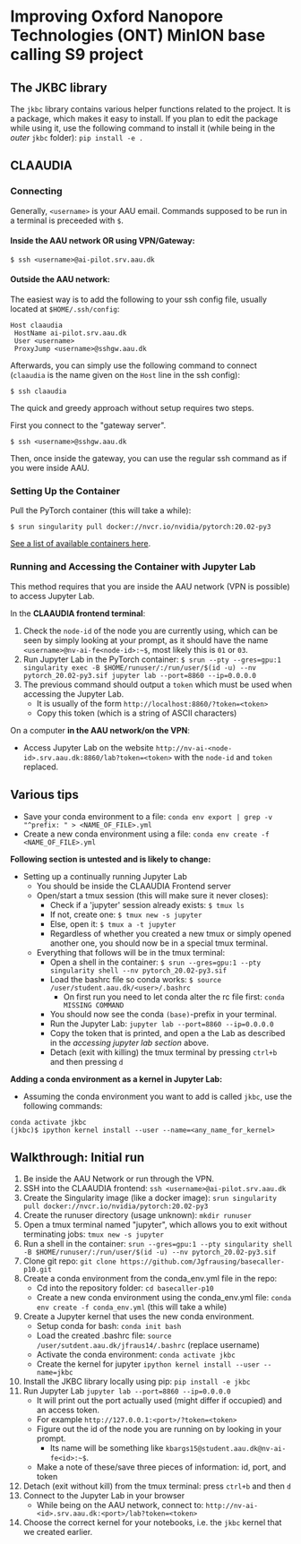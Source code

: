 # Improving Oxford Nanopore Technologies (ONT) MinION base calling S9 project

## The JKBC library
The `jkbc` library contains various helper functions related to the project.
It is a package, which makes it easy to install. If you plan to edit the package while using it,
use the following command to install it (while being in the *outer* `jkbc` folder):
`pip install -e .`

## CLAAUDIA

### Connecting
Generally, `<username>` is your AAU email. Commands supposed to be run in a terminal is preceeded with `$`. 

#### Inside the AAU network OR using VPN/Gateway:

```
$ ssh <username>@ai-pilot.srv.aau.dk
```

#### Outside the AAU network:
The easiest way is to add the following to your ssh config file, usually located at `$HOME/.ssh/config`:
```
Host claaudia
 HostName ai-pilot.srv.aau.dk
 User <username>
 ProxyJump <username>@sshgw.aau.dk
```

Afterwards, you can simply use the following command to connect (`claaudia` is the name given on the `Host` line in the ssh config):
```
$ ssh claaudia
```

The quick and greedy approach without setup requires two steps.

First you connect to the "gateway server".
```
$ ssh <username>@sshgw.aau.dk
```
Then, once inside the gateway, you can use the regular ssh command as if you were inside AAU.

### Setting Up the Container
Pull the PyTorch container (this will take a while):
```
$ srun singularity pull docker://nvcr.io/nvidia/pytorch:20.02-py3
```

[See a list of available containers here](https://ngc.nvidia.com/catalog/containers?orderBy=&query=&quickFilter=deep-learning&filters=).

### Running and Accessing the Container with Jupyter Lab
This method requires that you are inside the AAU network (VPN is possible) to access Jupyter Lab.

In the **CLAAUDIA frontend terminal**:
  1. Check the `node-id` of the node you are currently using, which can be seen by simply looking at your prompt, as it should have the name `<username>@nv-ai-fe<node-id>:~$`, most likely this is `01` or `03`.
  2. Run Jupyter Lab in the PyTorch container:
    ```
    $ srun --pty --gres=gpu:1 singularity exec -B $HOME/runuser/:/run/user/$(id -u) --nv pytorch_20.02-py3.sif jupyter lab --port=8860 --ip=0.0.0.0
    ```
  3. The previous command should output a `token` which must be used when accessing the Jupyter Lab. 
      * It is usually of the form `http://localhost:8860/?token=<token>`
      * Copy this token (which is a string of ASCII characters)

On a computer **in the AAU network/on the VPN**:
  * Access Jupyter Lab on the website `http://nv-ai-<node-id>.srv.aau.dk:8860/lab?token=<token>` with the `node-id` and `token` replaced.


## Various tips
* Save your conda environment to a file: `conda env export | grep -v "^prefix: " > <NAME_OF_FILE>.yml`
* Create a new conda environment using a file: `conda env create -f <NAME_OF_FILE>.yml`

**Following section is untested and is likely to change:**
* Setting up a continually running Jupyter Lab
  * You should be inside the CLAAUDIA Frontend server
  * Open/start a tmux session (this will make sure it never closes):
    * Check if a 'jupyter' session already exists: `$ tmux ls`
    * If not, create one: `$ tmux new -s jupyter` 
    * Else, open it: `$ tmux a -t jupyter`
    * Regardless of whether you created a new tmux or simply opened another one, you should now be in a special tmux terminal. 
  * Everything that follows will be in the tmux terminal:
    * Open a shell in the container: `$ srun --gres=gpu:1 --pty singularity shell --nv pytorch_20.02-py3.sif`
    * Load the bashrc file so conda works: `$ source /user/student.aau.dk/<user>/.bashrc`
      * On first run you need to let conda alter the rc file first: `conda MISSING COMMAND`
    * You should now see the conda `(base)`-prefix in your terminal.
    * Run the Jupyter Lab: `jupyter lab --port=8860 --ip=0.0.0.0`
    * Copy the token that is printed, and open a the Lab as described in the *accessing jupyter lab section* above.
    * Detach (exit with killing) the tmux terminal by pressing `ctrl+b` and then pressing `d`

  
**Adding a conda environment as a kernel in Jupyter Lab:**
  * Assuming the conda environment you want to add is called `jkbc`, use the following commands:
```
conda activate jkbc
(jkbc)$ ipython kernel install --user --name=<any_name_for_kernel>
``` 

## Walkthrough: Initial run
1. Be inside the AAU Network or run through the VPN.
2. SSH into the CLAAUDIA frontend: `ssh <username>@ai-pilot.srv.aau.dk`
3. Create the Singularity image (like a docker image): `srun singularity pull docker://nvcr.io/nvidia/pytorch:20.02-py3`
4. Create the runuser directory (usage unknown): `mkdir runuser`
5. Open a tmux terminal named "jupyter", which allows you to exit without terminating jobs: `tmux new -s jupyter`
6. Run a shell in the container: `srun --gres=gpu:1 --pty singularity shell -B $HOME/runuser/:/run/user/$(id -u) --nv pytorch_20.02-py3.sif`
7. Clone git repo: `git clone https://github.com/Jgfrausing/basecaller-p10.git` 
8. Create a conda environment from the conda_env.yml file in the repo: 
    * Cd into the repository folder: `cd basecaller-p10`
    * Create a new conda environment using the conda_env.yml file: `conda env create -f conda_env.yml` (this will take a while)
9. Create a Jupyter kernel that uses the new conda environment.
    * Setup conda for bash: `conda init bash`
    * Load the created .bashrc file: `source /user/sutdent.aau.dk/jfraus14/.bashrc` (replace username)
    * Activate the conda environment: `conda activate jkbc`
    * Create the kernel for jupyter `ipython kernel install --user --name=jkbc`
10. Install the JKBC library locally using pip: `pip install -e jkbc`
11. Run Jupyter Lab `jupyter lab --port=8860 --ip=0.0.0.0`
    * It will print out the port actually used (might differ if occupied) and an access token.
    * For example `http://127.0.0.1:<port>/?token=<token>`
    * Figure out the id of the node you are running on by looking in your prompt.
      * Its name will be something like `kbargs15@student.aau.dk@nv-ai-fe<id>:~$`.
    * Make a note of these/save three pieces of information: id, port, and token
12. Detach (exit without kill) from the tmux terminal: press `ctrl+b` and then `d`
13. Connect to the Jupyter Lab in your browser
    * While being on the AAU network, connect to: `http://nv-ai-<id>.srv.aau.dk:<port>/lab?token=<token>`
14. Choose the correct kernel for your notebooks, i.e. the `jkbc` kernel that we created earlier.